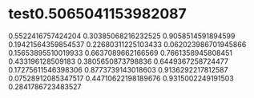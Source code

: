 # test0.5065041153982087
0.5522416757424204
0.30385068216232525
0.9058514591894599
0.19421564359854537
0.22680311225103433
0.062023986701945866
0.15653895510019933
0.6637089662166569
0.7661358945808451
0.433196128509183
0.3805650873798836
0.6449367258724477
0.17275611546398306
0.8773739143018603
0.9136292217812587
0.07528912085347517
0.44710622198189676
0.9315002249191503
0.2841786723483527
